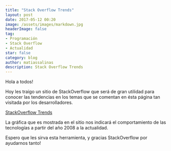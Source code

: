 ```yaml
---
title: "Stack Overflow Trends"
layout: post
date: 2017-05-12 00:20
image: /assets/images/markdown.jpg
headerImage: false
tag:
- Programación
- Stack Overflow
- Actualidad
star: false
category: blog
author: matiassalinas
description: Stack Overflow Trends
---
```


Hola a todos!

Hoy les traigo un sitio de StackOverflow que será de gran utilidad para conocer las tendencias en los temas que se comentan en ésta página tan visitada por los desarrolladores.

[StackOverflow Trends](https://insights.stackoverflow.com/trends)

La gráfica que es mostrada en el sitio nos indicará el comportamiento de las tecnologías a partir del año 2008 a la actualidad.

Espero que les sirva esta herramienta, y gracias StackOverflow por ayudarnos tanto!